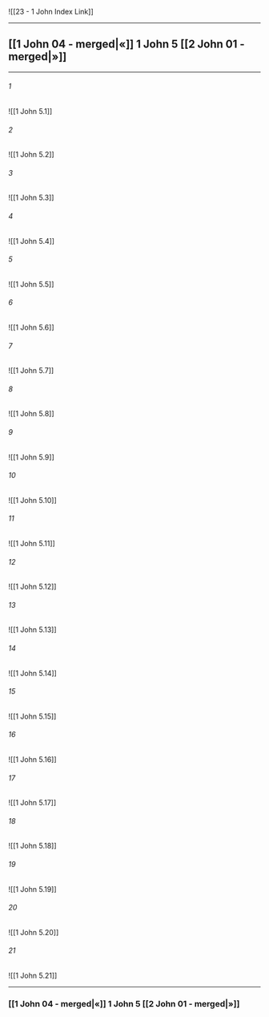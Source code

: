 ![[23 - 1 John Index Link]]

---
##  [[1 John 04 - merged|«]] 1 John 5 [[2 John 01 - merged|»]]

---

###### 1
![[1 John 5.1]] 

###### 2
![[1 John 5.2]] 

###### 3
![[1 John 5.3]] 

###### 4
![[1 John 5.4]]

###### 5 
![[1 John 5.5]] 

###### 6
![[1 John 5.6]] 

###### 7
![[1 John 5.7]] 

###### 8
![[1 John 5.8]] 

###### 9
![[1 John 5.9]] 

###### 10
![[1 John 5.10]] 

###### 11
![[1 John 5.11]] 

###### 12
![[1 John 5.12]]

###### 13
![[1 John 5.13]] 

###### 14
![[1 John 5.14]] 

###### 15
![[1 John 5.15]]

###### 16
![[1 John 5.16]] 

###### 17
![[1 John 5.17]]

###### 18
![[1 John 5.18]] 

###### 19
![[1 John 5.19]] 

###### 20
![[1 John 5.20]]

###### 21
![[1 John 5.21]] 


---
###  [[1 John 04 - merged|«]] 1 John 5 [[2 John 01 - merged|»]]
